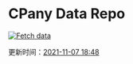 # CPany Data Repo

[![Fetch data](https://github.com/yjl9903/CPany/actions/workflows/fetch.yml/badge.svg)](https://github.com/yjl9903/CPany/actions/workflows/fetch.yml)

<!-- START_SECTION: update_time -->
更新时间：[2021-11-07 18:48](https://www.timeanddate.com/worldclock/fixedtime.html?msg=Fetch+data&iso=20211107T184810&p1=237)
<!-- END_SECTION: update_time -->
